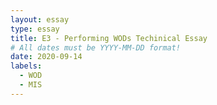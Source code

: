 ```yaml
---
layout: essay
type: essay
title: E3 - Performing WODs Techinical Essay
# All dates must be YYYY-MM-DD format!
date: 2020-09-14
labels:
  - WOD
  - MIS
---
```


